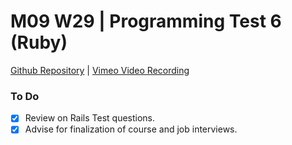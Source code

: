 # M09 W29 | Programming Test 6 (Ruby)
[Github Repository](https://github.com/Alfredo08/Cohort-June-12-2023/tree/main/W26M09%20-%20Programming%20Test%206%20(Ruby)) | [Vimeo Video Recording](https://vimeo.com/892945200/11576ea50f?share=copy)

### To Do

- [x] Review on Rails Test questions.
- [x] Advise for finalization of course and job interviews.